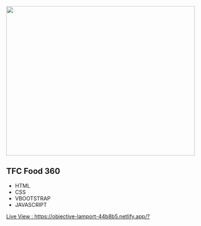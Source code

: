 <img src="https://i.ibb.co/w48J2nN/Laptop-screen-psd-mockup-on-gray-background.jpg" width="100%" height="400px"/>
<h2>TFC Food 360</h2>
<ul>
  <li>HTML</li>
  <li>CSS</li>
  <li>VBOOTSTRAP</li>
  <li>JAVASCRIPT</li>
</ul>
<a href="https://objective-lamport-44b8b5.netlify.app/?">Live View : https://objective-lamport-44b8b5.netlify.app/? </a>
